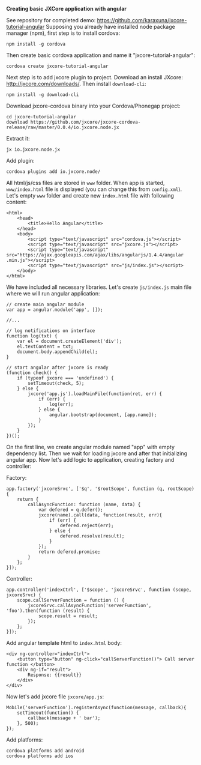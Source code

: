 **Creating basic JXCore application with angular**

See repository for completed demo: https://github.com/karaxuna/jxcore-tutorial-angular
Supposing you already have installed node package manager (npm), first step is to install cordova:

    npm install -g cordova

Then create basic cordova application and name it "jxcore-tutorial-angular":

    cordova create jxcore-tutorial-angular

Next step is to add jxcore plugin to project. Download an install JXcore: http://jxcore.com/downloads/. Then install `download-cli`:

    npm install -g download-cli

Download jxcore-cordova binary into your Cordova/Phonegap project:

    cd jxcore-tutorial-angular
    download https://github.com/jxcore/jxcore-cordova-release/raw/master/0.0.4/io.jxcore.node.jx

Extract it:

    jx io.jxcore.node.jx

Add plugin:

    cordova plugins add io.jxcore.node/

All html/js/css files are stored in `www` folder. When app is started, `www/index.html` file is displayed (you can change this from `config.xml`). Let's empty `www` folder and create new `index.html` file with following content:

    <html>
        <head>
            <title>Hello Angular</title>
        </head>
        <body>
            <script type="text/javascript" src="cordova.js"></script>
            <script type="text/javascript" src="jxcore.js"></script>
            <script type="text/javascript" src="https://ajax.googleapis.com/ajax/libs/angularjs/1.4.4/angular   .min.js"></script>
            <script type="text/javascript" src="js/index.js"></script>
        </body>
    </html>

We have included all necessary libraries. Let's create `js/index.js` main file where we will run angular application:

    // create main angular module
    var app = angular.module('app', []);
    
    //...

    // log notifications on interface
    function log(txt) {
        var el = document.createElement('div');
        el.textContent = txt;
        document.body.appendChild(el);
    }

    // start angular after jxcore is ready
    (function check() {
        if (typeof jxcore === 'undefined') {
            setTimeout(check, 5);
        } else {
            jxcore('app.js').loadMainFile(function(ret, err) {
                if (err) {
                    log(err);
                } else {
                    angular.bootstrap(document, [app.name]);
                }
            });
        }
    })();

On the first line, we create angular module named "app" with empty dependency list. Then we wait for loading jxcore and after that initializing angular app. Now let's add logic to application, creating factory and controller:

Factory:

    app.factory('jxcoreSrvc', ['$q', '$rootScope', function (q, rootScope) {
        return {
            callAsyncFunction: function (name, data) {
                var defered = q.defer();
                jxcore(name).call(data, function(result, err){
                    if (err) {
                        defered.reject(err);
                    } else {
                        defered.resolve(result);
                    }
                });
                return defered.promise;
            }
        };
    }]);

Controller:

    app.controller('indexCtrl', ['$scope', 'jxcoreSrvc', function (scope, jxcoreSrvc) {
        scope.callServerFunction = function () {
            jxcoreSrvc.callAsyncFunction('serverFunction', 'foo').then(function (result) {
                scope.result = result;
            });
        };
    }]);

Add angular template html to `index.html` body:

    <div ng-controller="indexCtrl">
        <button type="button" ng-click="callServerFunction()"> Call server function </button>
        <div ng-if="result">
            Response: {{result}}
        </div>
    </div>

Now let's add jxcore file `jxcore/app.js`:

    Mobile('serverFunction').registerAsync(function(message, callback){
        setTimeout(function() {
            callback(message + ' bar');
        }, 500);
    });

Add platforms:

    cordova platforms add android
    cordova platforms add ios